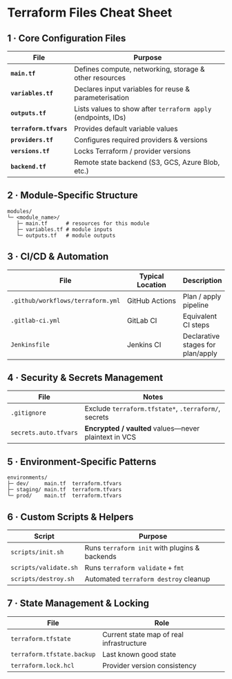 # Terraform Files Cheat Sheet

## 1 · Core Configuration Files

| File                   | Purpose                                                       |
|------------------------|---------------------------------------------------------------|
| **`main.tf`**          | Defines compute, networking, storage & other resources        |
| **`variables.tf`**     | Declares input variables for reuse & parameterisation         |
| **`outputs.tf`**       | Lists values to show after `terraform apply` (endpoints, IDs) |
| **`terraform.tfvars`** | Provides default variable values                              |
| **`providers.tf`**     | Configures required providers & versions                      |
| **`versions.tf`**      | Locks Terraform / provider versions                           |
| **`backend.tf`**       | Remote state backend (S3, GCS, Azure Blob, etc.)              |

## 2 · Module‑Specific Structure

```text
modules/
└─ <module_name>/
   ├─ main.tf      # resources for this module
   ├─ variables.tf # module inputs
   └─ outputs.tf   # module outputs
```

## 3 · CI/CD & Automation

| File                               | Typical Location   | Description                       |
|------------------------------------|--------------------|-----------------------------------|
| `.github/workflows/terraform.yml`  | GitHub Actions     | Plan / apply pipeline             |
| `.gitlab-ci.yml`                   | GitLab CI          | Equivalent CI steps               |
| `Jenkinsfile`                      | Jenkins CI         | Declarative stages for plan/apply |

## 4 · Security & Secrets Management

| File                  | Notes                                                 |
|-----------------------|-------------------------------------------------------|
| `.gitignore`          | Exclude `terraform.tfstate*`, `.terraform/`, secrets  |
| `secrets.auto.tfvars` | **Encrypted / vaulted** values—never plaintext in VCS |

## 5 · Environment‑Specific Patterns

```text
environments/
├─ dev/     main.tf  terraform.tfvars
├─ staging/ main.tf  terraform.tfvars
└─ prod/    main.tf  terraform.tfvars
```

## 6 · Custom Scripts & Helpers

| Script                 | Purpose                                         |
|------------------------|-------------------------------------------------|
| `scripts/init.sh`      | Runs `terraform init` with plugins & backends   |
| `scripts/validate.sh`  | Runs `terraform validate` + `fmt`               |
| `scripts/destroy.sh`   | Automated `terraform destroy` cleanup           |

## 7 · State Management & Locking

| File                      | Role                                         |
|---------------------------|----------------------------------------------|
| `terraform.tfstate`        | Current state map of real infrastructure    |
| `terraform.tfstate.backup` | Last known good state                       |
| `terraform.lock.hcl`       | Provider version consistency                |
